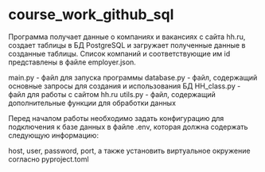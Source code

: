 # course_work_github_sql


Программа получает данные о компаниях и вакансиях с сайта hh.ru, создает таблицы в БД PostgreSQL и загружает полученные данные в созданные таблицы. Список компаний и соответствующие им id представлены в файле employer.json.

main.py - файл для запуска программы database.py - файл, содержащий основные запросы для создания и использования БД HH_class.py - файл для работы с сайтом hh.ru utils.py - файл, содержащий дополнительные функции для обработки данных

Перед началом работы необходимо задать конфигурацию для подключения к базе данных в файле .env, которая должна содержать следующую информацию:

host, user, password, port, а также установить виртуальное окружение согласно pyproject.toml
